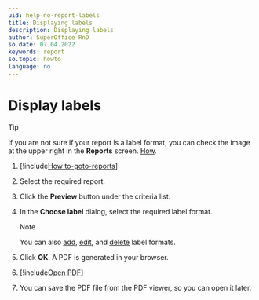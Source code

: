 ```yaml
---
uid: help-no-report-labels
title: Displaying labels
description: Displaying labels
author: SuperOffice RnD
so.date: 07.04.2022
keywords: report
so.topic: howto
language: no
---
```


# Display labels

> [!TIP]
> If you are not sure if your report is a label format, you can check the image at the upper right in the **Reports** screen. [How][1].

1. [!include[How to-goto-reports](../includes/goto-reports.md)]

1. Select the required report.

1. Click the **Preview** button under the criteria list.

1. In the **Choose label** dialog, select the required label format.

    > [!NOTE]
    > You can also [add][2], [edit][3], and [delete][4] label formats.

1. Click **OK**. A PDF is generated in your browser.

1. [!include[Open PDF](../includes/step-open-pdf.md)]

1. You can save the PDF file from the PDF viewer, so you can open it later.

<!-- Referenced links -->
[1]: ../properties.md
[2]: add-format.md
[3]: edit-format.md
[4]: remove-format.md

<!-- Referenced images -->

